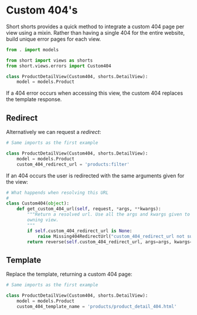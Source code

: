 # Custom 404's

Short shorts provides a quick method to integrate a custom 404 page per view using a mixin. Rather than having a single 404 for the entire website, build unique error pages for each view.

```py
from . import models

from short import views as shorts
from short.views.errors import Custom404

class ProductDetailView(Custom404, shorts.DetailView):
    model = models.Product
```

If a 404 error occurs when accessing this view, the custom 404 replaces the template response.

## Redirect

Alternatively we can request a _redirect_:

```py
# Same imports as the first example

class ProductDetailView(Custom404, shorts.DetailView):
    model = models.Product
    custom_404_redirect_url = 'products:filter'
```

If an 404 occurs the user is redirected with the same arguments given for the view:

```py
# What happends when resolving this URL
#
class Custom404(object):
    def get_custom_404_url(self, request, *args, **kwargs):
        """Return a resolved url. Use all the args and kwargs given to the
        owning view.
        """
        if self.custom_404_redirect_url is None:
            raise Missing404RedirectUrl("custom_404_redirect_url not supplied.")
        return reverse(self.custom_404_redirect_url, args=args, kwargs=kwargs)
```

## Template

Replace the template, returning a custom 404 page:

```py
# Same imports as the first example

class ProductDetailView(Custom404, shorts.DetailView):
    model = models.Product
    custom_404_template_name = 'products/product_detail_404.html'
```
